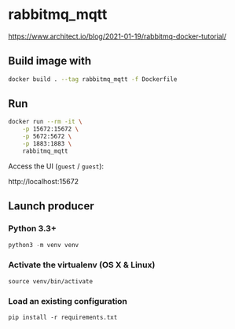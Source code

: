 # rabbitmq_mqtt

https://www.architect.io/blog/2021-01-19/rabbitmq-docker-tutorial/

## Build image with 

```bash
docker build . --tag rabbitmq_mqtt -f Dockerfile
```

## Run

```bash
docker run --rm -it \
    -p 15672:15672 \
    -p 5672:5672 \
    -p 1883:1883 \
    rabbitmq_mqtt
```

Access the UI (`guest` / `guest`):

 http://localhost:15672

 ## Launch producer

 ### Python 3.3+

```python
python3 -m venv venv
```

### Activate the virtualenv (OS X & Linux)

```
source venv/bin/activate
```

### Load an existing configuration

```
pip install -r requirements.txt
```

